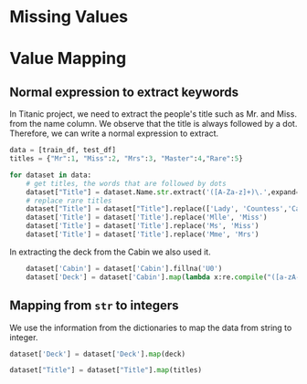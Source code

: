 # Missing Values


# Value Mapping

## Normal expression to extract keywords

In Titanic project, we need to extract the people's title such as Mr. and Miss. from the name column. 
We observe that the title is always followed by a dot. Therefore, we can write a normal expression to extract.

```Python
data = [train_df, test_df]
titles = {"Mr":1, "Miss":2, "Mrs":3, "Master":4,"Rare":5}

for dataset in data:
    # get titles, the words that are followed by dots
    dataset["Title"] = dataset.Name.str.extract('([A-Za-z]+)\.',expand=False)
    # replace rare titles
    dataset["Title"] = dataset["Title"].replace(['Lady', 'Countess','Capt', 'Col','Don', 'Dr','Major', 'Rev', 'Sir', 'Jonkheer', 'Dona'],'Rare')
    dataset['Title'] = dataset['Title'].replace('Mlle', 'Miss')
    dataset['Title'] = dataset['Title'].replace('Ms', 'Miss')
    dataset['Title'] = dataset['Title'].replace('Mme', 'Mrs')
```

In extracting the deck from the Cabin we also used it.
```Python
    dataset['Cabin'] = dataset['Cabin'].fillna('U0')
    dataset['Deck'] = dataset['Cabin'].map(lambda x:re.compile("([a-zA-Z]+)")
```

## Mapping from `str` to integers

We use the information from the dictionaries to map the data from string to integer.

```Python
dataset['Deck'] = dataset['Deck'].map(deck)

dataset["Title"] = dataset["Title"].map(titles)
```